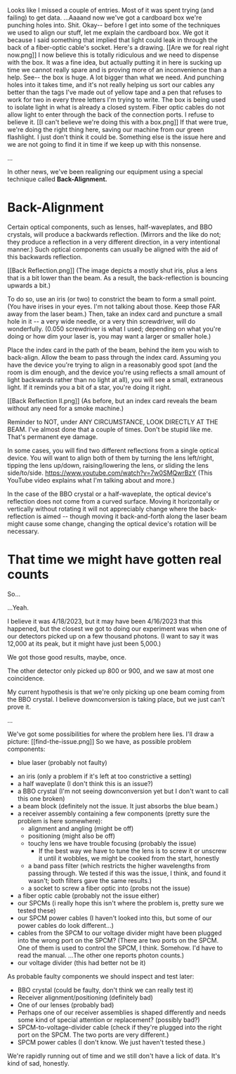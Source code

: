 Looks like I missed a couple of entries. Most of it was spent trying (and failing) to get data.
...Aaaand now we've got a cardboard box we're punching holes into. Shit.
Okay-- before I get into some of the techniques we used to align our stuff, let me explain the cardboard box.
We got it because I said something that implied that light could leak in through the back of a fiber-optic cable's socket.
Here's a drawing.
[[Are we for real right now.png]]
I now believe this is totally ridiculous and we need to dispense with the box. It was a fine idea, but actually putting it in here is sucking up time we cannot really spare and is proving more of an inconvenience than a help.
See-- the box is huge. A lot bigger than what we need.
And punching holes into it takes time, and it's not really helping us sort our cables any better than the tags I've made out of yellow tape and a pen that refuses to work for two in every three letters I'm trying to write.
The box is being used to isolate light in what is already a closed system.
Fiber optic cables do not allow light to enter through the back of the connection ports. I refuse to believe it.
[[I can't believe we're doing this with a box.png]]
If that were true, we're doing the right thing here, saving our machine from our green flashlight.
I just don't think it could be.
Something else is the issue here and we are not going to find it in time if we keep up with this nonsense.

...

In other news, we've been realigning our equipment using a special technique called __Back-Alignment.__
# Back-Alignment

Certain optical components, such as lenses, half-waveplates, and BBO crystals, will produce a backwards reflection. (Mirrors and the like do not; they produce a reflection in a very different direction, in a very intentional manner.) Such optical components can usually be aligned with the aid of this backwards reflection.

[[Back Reflection.png]]
(The image depicts a mostly shut iris, plus a lens that is a bit lower than the beam. As a result, the back-reflection is bouncing upwards a bit.)

To do so, use an iris (or two) to constrict the beam to form a small point. (You have irises in your eyes. I'm not talking about those. Keep those FAR away from the laser beam.)
Then, take an index card and puncture a small hole in it -- a very wide needle, or a very thin screwdriver, will do wonderfully. (0.050 screwdriver is what I used; depending on what you're doing or how dim your laser is, you may want a larger or smaller hole.)

Place the index card in the path of the beam, behind the item you wish to back-align. Allow the beam to pass through the index card.
Assuming you have the device you're trying to align in a reasonably good spot (and the room is dim enough, and the device you're using reflects a small amount of light backwards rather than no light at all), you will see a small, extraneous light. If it reminds you a bit of a star, you're doing it right.

[[Back Reflection II.png]]
(As before, but an index card reveals the beam without any need for a smoke machine.)

Reminder to NOT, under ANY CIRCUMSTANCE, LOOK DIRECTLY AT THE BEAM.
I've almost done that a couple of times. Don't be stupid like me.
That's permanent eye damage.

In some cases, you will find two different reflections from a single optical device. You will want to align both of them by turning the lens left/right, tipping the lens up/down, raising/lowering the lens, or sliding the lens side/to/side.
https://www.youtube.com/watch?v=7w0SMQwrBzY
(This YouTube video explains what I'm talking about and more.)

In the case of the BBO crystal or a half-waveplate, the optical device's reflection does not come from a curved surface. Moving it horizontally or vertically without rotating it will not appreciably change where the back-reflection is aimed -- though moving it back-and-forth along the laser beam might cause some change, changing the optical device's rotation will be necessary.

# That time we might have gotten real counts

So...

...Yeah.

I believe it was 4/18/2023, but it may have been 4/16/2023 that this happened, but the closest we got to doing our experiment was when one of our detectors picked up on a few thousand photons. (I want to say it was 12,000 at its peak, but it might have just been 5,000.)

We got those good results, maybe, once.

The other detector only picked up 800 or 900, and we saw at most one coincidence.

My current hypothesis is that we're only picking up one beam coming from the BBO crystal. I believe downconversion is taking place, but we just can't prove it.

...

We've got some possibilities for where the problem here lies. I'll draw a picture:
[[find-the-issue.png]]
So we have, as possible problem components:
- blue laser (probably not faulty)
* an iris (only a problem if it's left at too constrictive a setting)
* a half waveplate (I don't think this is an issue?)
* a BBO crystal (I'm not seeing downconversion yet but I don't want to call this one broken)
* a beam block (definitely not the issue. It just absorbs the blue beam.)
* a receiver assembly containing a few components (pretty sure the problem is here somewhere):
	* alignment and angling (might be off)
	* positioning (might also be off)
	* touchy lens we have trouble focusing (probably the issue)
		* If the best way we have to tune the lens is to screw it or unscrew it until it wobbles, we might be cooked from the start, honestly
	* a band pass filter (which restricts the higher wavelengths from passing through. We tested if this was the issue, I think, and found it wasn't; both filters gave the same results.)
	* a socket to screw a fiber optic into (probs not the issue)
* a fiber optic cable (probably not the issue either)
* our SPCMs (i really hope this isn't where the problem is, pretty sure we tested these)
* our SPCM power cables (I haven't looked into this, but some of our power cables do look different...)
* cables from the SPCM to our voltage divider might have been plugged into the wrong port on the SPCM? (There are two ports on the SPCM. One of them is used to control the SPCM, I think. Somehow. I'd have to read the manual. ...The other one reports photon counts.)
* our voltage divider (this had better not be it)

As probable faulty components we should inspect and test later:
- BBO crystal (could be faulty, don't think we can really test it)
- Receiver alignment/positioning (definitely bad)
- One of our lenses (probably bad)
- Perhaps one of our receiver assemblies is shaped differently and needs some kind of special attention or replacement? (possibly bad?)
- SPCM-to-voltage-divider cable (check if they're plugged into the right port on the SPCM. The two ports are very different.)
- SPCM power cables (I don't know. We just haven't tested these.)

We're rapidly running out of time and we still don't have a lick of data.
It's kind of sad, honestly.